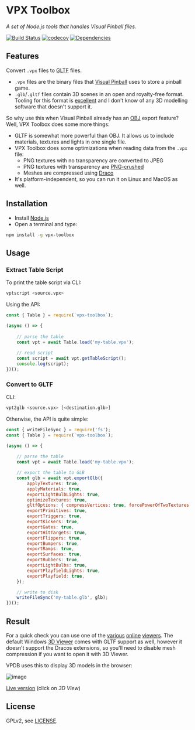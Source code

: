 # VPX Toolbox

*A set of Node.js tools that handles Visual Pinball files.*

[![Build Status][travis-image]][travis-url]
[![codecov](https://codecov.io/gh/vpdb/vpx-toolbox/branch/master/graph/badge.svg)](https://codecov.io/gh/vpdb/vpx-toolbox)
[![Dependencies][dependencies-image]][dependencies-url]

## Features

Convert `.vpx` files to [GLTF](https://www.khronos.org/gltf/) files.

- `.vpx` files are the binary files that [Visual Pinball](https://sourceforge.net/projects/vpinball/) 
  uses to store a pinball game.
- `.glb`/`.gltf` files contain 3D scenes in an open and royalty-free format. 
  Tooling for this format is [excellent](https://github.com/KhronosGroup/glTF#gltf-tools)
  and I don't know of any 3D modelling software that doesn't support it.

So why use this when Visual Pinball already has an [OBJ](https://en.wikipedia.org/wiki/Wavefront_.obj_file)
export feature? Well, VPX Toolbox does some more things:

- GLTF is somewhat more powerful than OBJ. It allows us to include materials, 
  textures and lights in one single file.
- VPX Toolbox does some optimizations when reading data from the `.vpx` file:
   - PNG textures with no transparency are converted to JPEG
   - PNG textures with transparency are [PNG-crushed](https://en.wikipedia.org/wiki/Pngcrush)
   - Meshes are compressed using [Draco](https://google.github.io/draco/)
- It's platform-independent, so you can run it on Linux and MacOS as well.   

## Installation

- Install [Node.js](https://nodejs.org/en/)
- Open a terminal and type:

```bash
npm install -g vpx-toolbox
```

## Usage

### Extract Table Script

To print the table script via CLI:

```bash
vptscript <source.vpx>
```

Using the API:

```js
const { Table } = require(`vpx-toolbox`);

(async () => {
	
	// parse the table
	const vpt = await Table.load('my-table.vpx');
	
	// read script
	const script = await vpt.getTableScript();
	console.log(script);
})();
```

### Convert to GLTF

CLI:

```bash
vpt2glb <source.vpx> [<destination.glb>]
```
    
Otherwise, the API is quite simple:

```js
const { writeFileSync } = require('fs');
const { Table } = require(`vpx-toolbox`);

(async () => {
	
	// parse the table
	const vpt = await Table.load('my-table.vpx');

	// export the table to GLB
	const glb = await vpt.exportGlb({
		applyTextures: true,
		applyMaterials: true,
		exportLightBulbLights: true,
		optimizeTextures: true,
		gltfOptions: { compressVertices: true, forcePowerOfTwoTextures: true },
		exportPrimitives: true,
		exportTriggers: true,
		exportKickers: true,
		exportGates: true,
		exportHitTargets: true,
		exportFlippers: true,
		exportBumpers: true,
		exportRamps: true,
		exportSurfaces: true,
		exportRubbers: true,
		exportLightBulbs: true,
		exportPlayfieldLights: true,
		exportPlayfield: true,
	});

	// write to disk
	writeFileSync('my-table.glb', glb);	
})();
```
 
## Result

For a quick check you can use one of the [various](https://sandbox.babylonjs.com/)
[online](https://threejs.org/editor/) [viewers](https://gltf-viewer.donmccurdy.com/). 
The default Windows [3D Viewer](https://en.wikipedia.org/wiki/Microsoft_3D_Viewer) comes
with GLTF support as well, however it doesn't support the Dracos extensions, so 
you'll need to disable mesh compression if you want to open it with 3D Viewer.

VPDB uses this to display 3D models in the browser:

![image](https://user-images.githubusercontent.com/70426/56841267-0419fc00-688d-11e9-9996-6d84070da392.png)

[Live version](https://vpdb.io/games/dk/releases/pkvazc1pw) (click on *3D View*)

## License

GPLv2, see [LICENSE](LICENSE).

[travis-image]: https://img.shields.io/travis/vpdb/vpx-toolbox.svg?style=flat-square
[travis-url]: https://travis-ci.org/vpdb/vpx-toolbox
[dependencies-image]: https://david-dm.org/vpdb/vpx-toolbox.svg?style=flat-square
[dependencies-url]: https://david-dm.org/vpdb/vpx-toolbox
